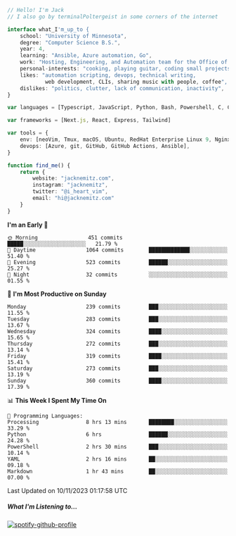 ```typescript
// Hello! I'm Jack
// I also go by terminalPoltergeist in some corners of the internet

interface what_I'm_up_to {
    school: "University of Minnesota",
    degree: "Computer Science B.S.",
    year: 4,
    learning: "Ansible, Azure automation, Go",
    work: "Hosting, Engineering, and Automation team for the Office of Information Technology at UMN",
    personal-interests: "cooking, playing guitar, coding small projects",
    likes: "automation scripting, devops, technical writing,
            web development, CLIs, sharing music with people, coffee",
    dislikes: "politics, clutter, lack of communication, inactivity",
}

var languages = [Typescript, JavaScript, Python, Bash, Powershell, C, C++, HTML, CSS]

var frameworks = [Next.js, React, Express, Tailwind]

var tools = {
    env: [neoVim, Tmux, macOS, Ubuntu, RedHat Enterprise Linux 9, Nginx, DigitalOcean, Cloudflare],
    devops: [Azure, git, GitHub, GitHub Actions, Ansible],
}

function find_me() {
    return {
        website: "jacknemitz.com",
        instagram: "jacknemitz",
        twitter: "@i_heart_vim",
        email: "hi@jacknemitz.com"
    }
}
```

<!--START_SECTION:waka-->
**I'm an Early 🐤** 

```text
🌞 Morning                451 commits         █████░░░░░░░░░░░░░░░░░░░░   21.79 % 
🌆 Daytime                1064 commits        █████████████░░░░░░░░░░░░   51.40 % 
🌃 Evening                523 commits         ██████░░░░░░░░░░░░░░░░░░░   25.27 % 
🌙 Night                  32 commits          ░░░░░░░░░░░░░░░░░░░░░░░░░   01.55 % 
```
📅 **I'm Most Productive on Sunday** 

```text
Monday                   239 commits         ███░░░░░░░░░░░░░░░░░░░░░░   11.55 % 
Tuesday                  283 commits         ███░░░░░░░░░░░░░░░░░░░░░░   13.67 % 
Wednesday                324 commits         ████░░░░░░░░░░░░░░░░░░░░░   15.65 % 
Thursday                 272 commits         ███░░░░░░░░░░░░░░░░░░░░░░   13.14 % 
Friday                   319 commits         ████░░░░░░░░░░░░░░░░░░░░░   15.41 % 
Saturday                 273 commits         ███░░░░░░░░░░░░░░░░░░░░░░   13.19 % 
Sunday                   360 commits         ████░░░░░░░░░░░░░░░░░░░░░   17.39 % 
```


📊 **This Week I Spent My Time On** 

```text
💬 Programming Languages: 
Processing               8 hrs 13 mins       ████████░░░░░░░░░░░░░░░░░   33.29 % 
Python                   6 hrs               ██████░░░░░░░░░░░░░░░░░░░   24.28 % 
PowerShell               2 hrs 30 mins       ███░░░░░░░░░░░░░░░░░░░░░░   10.14 % 
YAML                     2 hrs 16 mins       ██░░░░░░░░░░░░░░░░░░░░░░░   09.18 % 
Markdown                 1 hr 43 mins        ██░░░░░░░░░░░░░░░░░░░░░░░   07.00 % 
```


 Last Updated on 10/11/2023 01:17:58 UTC
<!--END_SECTION:waka-->

##### What I'm Listening to...

[![spotify-github-profile](https://spotify-github-profile.vercel.app/api/view?uid=jack.nemitz&cover_image=true&show_offline=true&bar_color=53b14f&bar_color_cover=false&background_color=121212FF)](https://spotify-github-profile.vercel.app/api/view?uid=jack.nemitz&redirect=true)

